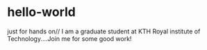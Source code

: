 # hello-world
just for hands on//
I am a graduate student at KTH Royal institute of Technology....Join me for some good work!

